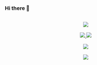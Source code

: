### Hi there 👋

<p align="center">
  </br>
  
  <a href="https://git.io/streak-stats">
    <img src=https://streak-stats.demolab.com/?user=Quicksilver151&&theme=tokyonight&&hide_border=true&card_width=495>
  </a>

  </br>
  </br>
  
  <a href="https://github.com/anuraghazra/github-readme-stats#gh-dark-mode-only">
    <img src=https://github-readme-stats.vercel.app/api?username=KalanaRatnayake&show_icons=true&theme=dark#gh-dark-mode-only>
  </a>
  <a href="https://github.com/anuraghazra/github-readme-stats#gh-light-mode-only">
    <img src=https://github-readme-stats.vercel.app/api?username=KalanaRatnayake&show_icons=true&theme=default#gh-light-mode-only>
  </a>
  
  </br>
  </br>

  <picture>
  <source
    srcset="https://github-readme-stats.vercel.app/api?username=KalanaRatnayake&show_icons=true&theme=dark"
    media="(prefers-color-scheme: dark)"
  />
  <source
    srcset="https://github-readme-stats.vercel.app/api?username=KalanaRatnayake&show_icons=true"
    media="(prefers-color-scheme: light), (prefers-color-scheme: no-preference)"
  />
  <img src="https://github-readme-stats.vercel.app/api?username=KalanaRatnayake&show_icons=true" />
  </picture>
  
  </br>
  </br>

  <a href="https://github.com/anuraghazra/github-readme-stats">
    <img src=https://github-readme-stats-git-masterrstaa-rickstaa.vercel.app/api?username=Quicksilver151&hide_border=true&show_icons=true&theme=tokyonight&card_width=495 />
  </a>
    
</p>

<!--
**KalanaRatnayake/KalanaRatnayake** is a ✨ _special_ ✨ repository because its `README.md` (this file) appears on your GitHub profile.

Here are some ideas to get you started:

- 🔭 I’m currently working on ...
- 🌱 I’m currently learning ...
- 👯 I’m looking to collaborate on ...
- 🤔 I’m looking for help with ...
- 💬 Ask me about ...
- 📫 How to reach me: ...
- 😄 Pronouns: ...
- ⚡ Fun fact: ...
-->
